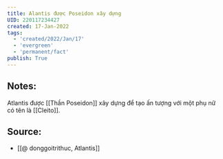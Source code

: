 ```yaml
---
title: Alantis được Poseidon xây dựng
UID: 220117234427
created: 17-Jan-2022
tags:
  - 'created/2022/Jan/17'
  - 'evergreen'
  - 'permanent/fact'
publish: True
---
```

## Notes:
Atlantis được [[Thần Poseidon]] xây dựng để tạo ấn tượng với một phụ nữ có tên là [[Cleito]].

## Source:
- [[@ donggoitrithuc, Atlantis]]


